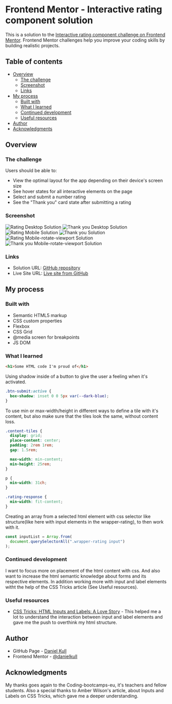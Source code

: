 # Frontend Mentor - Interactive rating component solution

This is a solution to the [Interactive rating component challenge on Frontend Mentor](https://www.frontendmentor.io/challenges/interactive-rating-component-koxpeBUmI). Frontend Mentor challenges help you improve your coding skills by building realistic projects.

## Table of contents

- [Overview](#overview)
  - [The challenge](#the-challenge)
  - [Screenshot](#screenshot)
  - [Links](#links)
- [My process](#my-process)
  - [Built with](#built-with)
  - [What I learned](#what-i-learned)
  - [Continued development](#continued-development)
  - [Useful resources](#useful-resources)
- [Author](#author)
- [Acknowledgments](#acknowledgments)

## Overview

### The challenge

Users should be able to:

- View the optimal layout for the app depending on their device's screen size
- See hover states for all interactive elements on the page
- Select and submit a number rating
- See the "Thank you" card state after submitting a rating

### Screenshot

![Rating Desktop Solution](images/desktop-solution-rating.png)
![Thank you Desktop Solution](images/desktop-solution-thank-you.png)
![Rating Mobile Solution](images/mobile-solution-rating.png)
![Thank you Solution](images/mobile-solution-thank-you.png)
![Rating Mobile-rotate-viewport Solution](images/mobile-rotate-viewport-solution-rating.png)
![Thank you Mobile-rotate-viewport Solution](images/mobile-rotate-viewport-solution-thank-you.png)

### Links

- Solution URL: [GitHub repository](https://github.com/danielkull/FrontM-interactive-rating-component)
- Live Site URL: [Live site from GitHub](https://danielkull.github.io/FrontM-interactive-rating-component/)

## My process

### Built with

- Semantic HTML5 markup
- CSS custom properties
- Flexbox
- CSS Grid
- @media screen for breakpoints
- JS DOM

### What I learned

```html
<h1>Some HTML code I'm proud of</h1>
```

Using shadow inside of a button to give the user a feeling when it's activated.

```css
.btn-submit:active {
  box-shadow: inset 0 0 5px var(--dark-blue);
}
```

To use min or max-width/height in different ways to define a tile with it's content, but also make sure that the tiles look the same, without content loss.

```css
.content-tiles {
  display: grid;
  place-content: center;
  padding: 2rem 1rem;
  gap: 1.5rem;

  max-width: min-content;
  min-height: 25rem;
}

p {
  min-width: 31ch;
}

.rating-response {
  min-width: fit-content;
}
```

Creating an array from a selected html element with css selector like structure(like here with input elements in the wrapper-rating), to then work with it.

```js
const inputList = Array.from(
  document.querySelectorAll(".wrapper-rating input")
);
```

### Continued development

I want to focus more on placement of the html content with css. And also want to increase the html semantic knowledge about forms and its respective elements.
In addition working more with input and label elements witht the help of the CSS Tricks article (See Useful resources).

### Useful resources

- [CSS Tricks: HTML Inputs and Labels: A Love Story](https://css-tricks.com/html-inputs-and-labels-a-love-story/) - This helped me a lot to understand the interaction between input and label elements and gave me the push to overthink my html structure.

## Author

- GitHub Page - [Daniel Kull](https://github.com/danielkull)
- Frontend Mentor - [@danielkull](https://www.frontendmentor.io/profile/danielkull)

## Acknowledgments

My thanks goes again to the Coding-bootcamps-eu, it's teachers and fellow students.
Also a special thanks to Amber Wilson's article, about Inputs and Labels on CSS Tricks, which gave me a deeper understanding.

